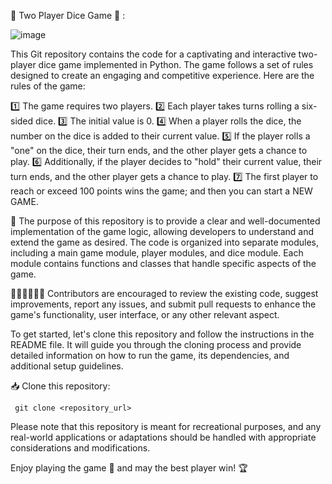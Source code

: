  🎲 Two Player Dice Game 🎲 : 

 ![image](https://github.com/NilanchalaPanda/DICEGAME/assets/110488337/3ee4ef42-4f71-4337-8707-ac5a82fc6d38)

This Git repository contains the code for a captivating and interactive two-player dice game implemented in Python. The game follows a set of rules designed to create an engaging and competitive experience. Here are the rules of the game:

1️⃣ The game requires two players.
2️⃣ Each player takes turns rolling a six-sided dice.
3️⃣ The initial value is 0.
4️⃣ When a player rolls the dice, the number on the dice is added to their current value.
5️⃣ If the player rolls a "one" on the dice, their turn ends, and the other player gets a chance to play.
6️⃣ Additionally, if the player decides to "hold" their current value, their turn ends, and the other player gets a chance to play.
7️⃣ The first player to reach or exceed 100 points wins the game; and then you can start a NEW GAME.

🚀 The purpose of this repository is to provide a clear and well-documented implementation of the game logic, allowing developers to understand and extend the game as desired. The code is organized into separate modules, including a main game module, player modules, and dice module. Each module contains functions and classes that handle specific aspects of the game.

👨🏻‍💻👩🏻‍💻 Contributors are encouraged to review the existing code, suggest improvements, report any issues, and submit pull requests to enhance the game's functionality, user interface, or any other relevant aspect.

To get started, let's clone this repository and follow the instructions in the README file. It will guide you through the cloning process and provide detailed information on how to run the game, its dependencies, and additional setup guidelines.

📥 Clone this repository:

<code> git clone <repository_url> </code>

Please note that this repository is meant for recreational purposes, and any real-world applications or adaptations should be handled with appropriate considerations and modifications.

Enjoy playing the game 🎲 and may the best player win! 🏆
